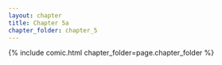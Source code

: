 ```yaml
---
layout: chapter
title: Chapter 5a
chapter_folder: chapter_5
---
```


{% include comic.html chapter_folder=page.chapter_folder %}
